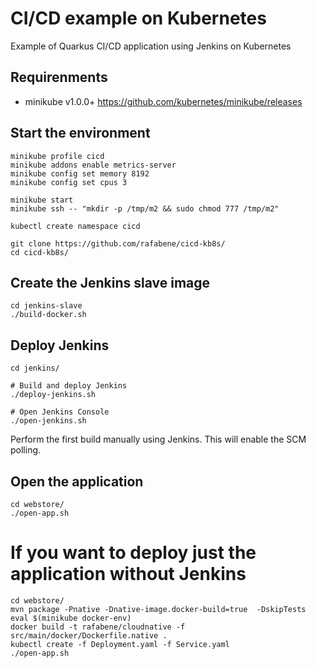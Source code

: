 # CI/CD example on Kubernetes
Example of Quarkus CI/CD application using Jenkins on Kubernetes

## Requirenments

- minikube v1.0.0+ <https://github.com/kubernetes/minikube/releases>

## Start the environment

```
minikube profile cicd
minikube addons enable metrics-server
minikube config set memory 8192
minikube config set cpus 3

minikube start
minikube ssh -- "mkdir -p /tmp/m2 && sudo chmod 777 /tmp/m2"

kubectl create namespace cicd

git clone https://github.com/rafabene/cicd-kb8s/
cd cicd-kb8s/
```

## Create the Jenkins slave image

```
cd jenkins-slave
./build-docker.sh
```


## Deploy Jenkins

```
cd jenkins/

# Build and deploy Jenkins
./deploy-jenkins.sh

# Open Jenkins Console
./open-jenkins.sh

```

Perform the first build manually using Jenkins. This will enable the SCM polling.

## Open the application

```
cd webstore/
./open-app.sh
```

# If you want to deploy just the application without Jenkins

```
cd webstore/
mvn package -Pnative -Dnative-image.docker-build=true  -DskipTests
eval $(minikube docker-env)
docker build -t rafabene/cloudnative -f src/main/docker/Dockerfile.native .
kubectl create -f Deployment.yaml -f Service.yaml
./open-app.sh
```
